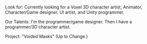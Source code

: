 Look for:
Currently looking for a Voxel 3D character artist, Animator, Character/Game designer, UI artist, and Unity programmer.

Our Talents: I'm the programmer/game designer. Then I have a programmer/3D character artist.

Project: "Voided Masks" (Up to Change.)


